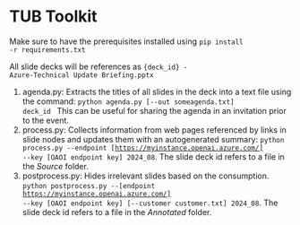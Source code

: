 # TUB Toolkit

Make sure to have the prerequisites installed using <code>pip install -r requirements.txt</code>

All slide decks will be references as <code>{deck_id} - Azure-Technical Update Briefing.pptx </code>

1. agenda.py: Extracts the titles of all slides in the deck into a text file using the command: <code>python agenda.py [--out someagenda.txt] deck_id </code> This can be useful for sharing the agenda in an invitation prior to the event.
3. process.py: Collects information from web pages referenced by links in slide nodes and updates them with an autogenerated summary: <code>python process.py --endpoint [https://myinstance.openai.azure.com/] --key [OAOI endpoint key] 2024_08</code>. The slide deck id refers to a file in the *Source* folder.
5. postprocess.py: Hides irrelevant slides based on the consumption. <code>python postprocess.py --[endpoint https://myinstance.openai.azure.com/] --key [OAOI endpoint key] [--customer customer.txt] 2024_08</code>. The slide deck id refers to a file in the *Annotated* folder.
